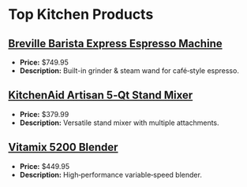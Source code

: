 # Top Kitchen Products

## [Breville Barista Express Espresso Machine](https://www.amazon.com/dp/B00CH9QWOU?tag=mychanneld-20)
- **Price:** $749.95
- **Description:** Built-in grinder & steam wand for café‑style espresso.

## [KitchenAid Artisan 5‑Qt Stand Mixer](https://www.amazon.com/dp/B00005UP2P?tag=mychanneld-20)
- **Price:** $379.99
- **Description:** Versatile stand mixer with multiple attachments.

## [Vitamix 5200 Blender](https://www.amazon.com/dp/B008H3XZ6Y?tag=mychanneld-20)
- **Price:** $449.95
- **Description:** High‑performance variable‑speed blender.

